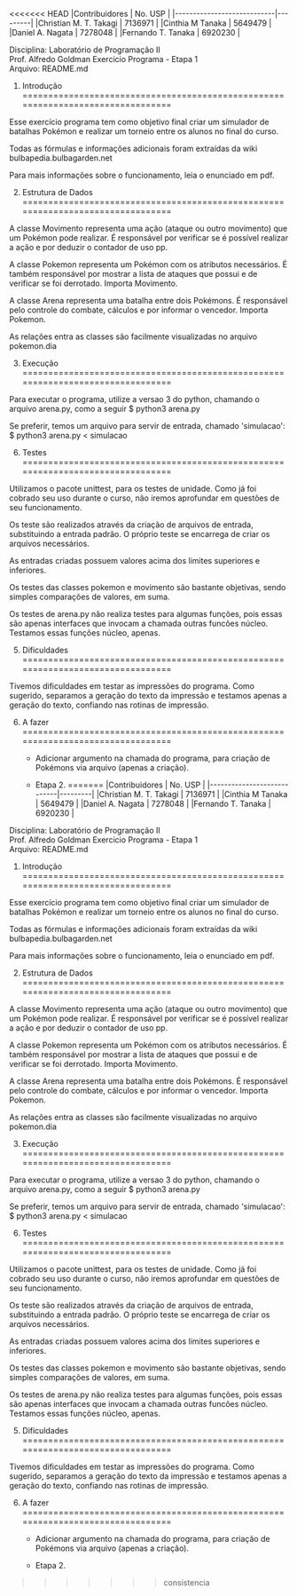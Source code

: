 <<<<<<< HEAD
|Contribuidores              | No. USP |
|----------------------------|---------|
|Christian M. T. Takagi      | 7136971 |
|Cinthia M Tanaka            | 5649479 |
|Daniel A. Nagata            | 7278048 |
|Fernando T. Tanaka          | 6920230 |

Disciplina: Laboratório de Programação II       
Prof. Alfredo Goldman
Exercicio Programa - Etapa 1                    
Arquivo: README.md


1. Introdução
================================================================================

Esse exercício programa tem como objetivo final criar um simulador de batalhas
Pokémon e realizar um torneio entre os alunos no final do curso.

Todas as fórmulas e informações adicionais foram extraídas da 
wiki bulbapedia.bulbagarden.net

Para mais informações sobre o funcionamento, leia o enunciado em pdf.

2. Estrutura de Dados
================================================================================

A classe Movimento representa uma ação (ataque ou outro movimento) que um 
Pokémon pode realizar. É responsável por verificar se é possível realizar a ação
e por deduzir o contador de uso pp.

A classe Pokemon representa um Pokémon com os atributos necessários. É também
responsável por mostrar a lista de ataques que possui e de verificar se foi
derrotado. Importa Movimento.

A classe Arena representa uma batalha entre dois Pokémons. É responsável pelo
controle do combate, cálculos e por informar o vencedor. Importa Pokemon.

As relações entra as classes são facilmente visualizadas no arquivo pokemon.dia

3. Execução
================================================================================

Para executar o programa, utilize a versao 3 do python, chamando o arquivo arena.py, como a seguir
    $ python3 arena.py

Se preferir, temos um arquivo para servir de entrada, chamado 'simulacao':
    $ python3 arena.py < simulacao

6. Testes
================================================================================

Utilizamos o pacote unittest, para os testes de unidade. Como já foi cobrado
seu uso durante o curso, não iremos aprofundar em questões de seu funcionamento.

Os teste são realizados através da criação de arquivos de entrada, substituindo
a entrada padrão. O próprio teste se encarrega de criar os arquivos necessários.

As entradas criadas possuem valores acima dos limites superiores e inferiores.

Os testes das classes pokemon e movimento são bastante objetivas, sendo simples
comparações de valores, em suma.

Os testes de arena.py não realiza testes para algumas funções, pois essas
são apenas interfaces que invocam a chamada outras funcões núcleo. Testamos 
essas funções núcleo, apenas.

5. Dificuldades
================================================================================

Tivemos dificuldades em testar as impressões do programa. Como sugerido, 
separamos a geração do texto da impressão e testamos apenas a geração do texto,
confiando nas rotinas de impressão.

6. A fazer
================================================================================

   * Adicionar argumento na chamada do programa, para criação de 
   Pokémons via arquivo (apenas a criação).

   * Etapa 2.
=======
|Contribuidores              | No. USP |
|----------------------------|---------|
|Christian M. T. Takagi      | 7136971 |
|Cinthia M Tanaka            | 5649479 |
|Daniel A. Nagata            | 7278048 |
|Fernando T. Tanaka          | 6920230 |

Disciplina: Laboratório de Programação II       
Prof. Alfredo Goldman
Exercicio Programa - Etapa 1                    
Arquivo: README.md


1. Introdução
================================================================================

Esse exercício programa tem como objetivo final criar um simulador de batalhas
Pokémon e realizar um torneio entre os alunos no final do curso.

Todas as fórmulas e informações adicionais foram extraídas da 
wiki bulbapedia.bulbagarden.net

Para mais informações sobre o funcionamento, leia o enunciado em pdf.

2. Estrutura de Dados
================================================================================

A classe Movimento representa uma ação (ataque ou outro movimento) que um 
Pokémon pode realizar. É responsável por verificar se é possível realizar a ação
e por deduzir o contador de uso pp.

A classe Pokemon representa um Pokémon com os atributos necessários. É também
responsável por mostrar a lista de ataques que possui e de verificar se foi
derrotado. Importa Movimento.

A classe Arena representa uma batalha entre dois Pokémons. É responsável pelo
controle do combate, cálculos e por informar o vencedor. Importa Pokemon.

As relações entra as classes são facilmente visualizadas no arquivo pokemon.dia

3. Execução
================================================================================

Para executar o programa, utilize a versao 3 do python, chamando o arquivo arena.py, como a seguir
    $ python3 arena.py

Se preferir, temos um arquivo para servir de entrada, chamado 'simulacao':
    $ python3 arena.py < simulacao

6. Testes
================================================================================

Utilizamos o pacote unittest, para os testes de unidade. Como já foi cobrado
seu uso durante o curso, não iremos aprofundar em questões de seu funcionamento.

Os teste são realizados através da criação de arquivos de entrada, substituindo
a entrada padrão. O próprio teste se encarrega de criar os arquivos necessários.

As entradas criadas possuem valores acima dos limites superiores e inferiores.

Os testes das classes pokemon e movimento são bastante objetivas, sendo simples
comparações de valores, em suma.

Os testes de arena.py não realiza testes para algumas funções, pois essas
são apenas interfaces que invocam a chamada outras funcões núcleo. Testamos 
essas funções núcleo, apenas.

5. Dificuldades
================================================================================

Tivemos dificuldades em testar as impressões do programa. Como sugerido, 
separamos a geração do texto da impressão e testamos apenas a geração do texto,
confiando nas rotinas de impressão.

6. A fazer
================================================================================

   * Adicionar argumento na chamada do programa, para criação de 
   Pokémons via arquivo (apenas a criação).

   * Etapa 2.
>>>>>>> consistencia
